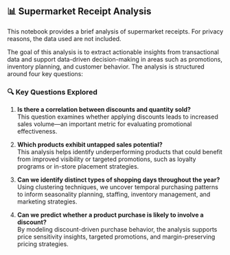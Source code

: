 ## 📊 Supermarket Receipt Analysis

This notebook provides a brief analysis of supermarket receipts. For privacy reasons, the data used are not included.

The goal of this analysis is to extract actionable insights from transactional data and support data-driven decision-making in areas such as promotions, inventory planning, and customer behavior. The analysis is structured around four key questions:

### 🔍 Key Questions Explored

1. **Is there a correlation between discounts and quantity sold?**  
   This question examines whether applying discounts leads to increased sales volume—an important metric for evaluating promotional effectiveness.

2. **Which products exhibit untapped sales potential?**  
   This analysis helps identify underperforming products that could benefit from improved visibility or targeted promotions, such as loyalty programs or in-store placement strategies.

3. **Can we identify distinct types of shopping days throughout the year?**  
   Using clustering techniques, we uncover temporal purchasing patterns to inform seasonality planning, staffing, inventory management, and marketing strategies.

4. **Can we predict whether a product purchase is likely to involve a discount?**  
   By modeling discount-driven purchase behavior, the analysis supports price sensitivity insights, targeted promotions, and margin-preserving pricing strategies.
